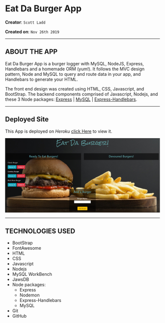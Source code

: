 # Eat Da Burger App

**Creator**: `Scott Ladd`

**Created on**: `Nov 26th 2019`

- - -

## ABOUT THE APP
Eat Da Burger App is a burger logger with MySQL, NodeJS, Express, Handlebars and a homemade ORM (yum!). It follows the MVC design pattern, Node and MySQL to query and route data in your app, and Handlebars to generate your HTML.

The front end design was created using HTML, CSS, Javascript, and BootStrap. The backend components comprised of Javascript, Nodejs, 
and these 3 Node packages: [Express](https://www.npmjs.com/package/express) | [MySQL](https://www.npmjs.com/package/mysql) | 
[Express-Handlebars](https://www.npmjs.com/package/express-handlebars).

- - -

## Deployed Site

This App is deployed on *Heroku* [click Here](https://eatdaburger78373.herokuapp.com/) to view it.

![Eat Da Burger App](./public/assets/img/eat-da-burger.png)

- - -

## TECHNOLOGIES USED
* BootStrap
* FontAwesome
* HTML
* CSS
* Javascript
* Nodejs
* MySQL WorkBench
* JawsDB
* Node packages:
    * Express
    * Nodemon
    * Express-Handlebars
    * MySQL
* Git
* GitHub